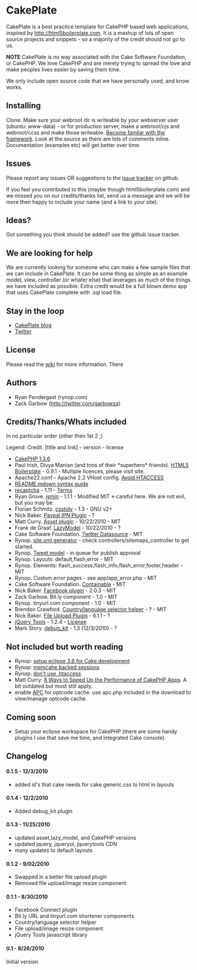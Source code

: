 # CakePlate

CakePlate is a best practice template for CakePHP based web applications, inspired by http://html5boilerplate.com.  It is a mashup of lots of open source projects and snippets - so a majority of the credit should not go to us. 

**NOTE** CakePlate is no way associated with the Cake Software Foundation, or CakePHP.  We love CakePHP and are merely trying to spread the love and make peoples lives easier by saving them time. 

We only include open source code that we have personally used, and know works.

## Installing

Clone. Make sure your webroot dir is writeable by your webserver user (ubuntu: www-data) - or for production server, make a webroot/cjs and webroot/ccss and make those writeable. [Become famliar with the framework](http://book.cakephp.org/view/875/x1-3-Collection). Look at the source as there are lots of comments inline.  Documentation (examples etc) will get better over time.

## Issues

Please report any issues OR suggestions to the [issue tracker](http://github.com/rynop/CakePlate/issues) on github.

If you feel you contributed to this (maybe though html5boilerplate.com) and we missed you on our credits/thanks list, send us a message and we will be more then happy to include your name (and a link to your site).

## Ideas?

Got something you think should be added? use the github issue tracker.

## We are looking for help

We are currently looking for someone who can make a few sample files that we can include in CakePlate.  It can be some thing as simple as an example model, view, controller (or whater else) that leverages as much of the things we have included as possible. Extra credit would be a full blown demo app that uses CakePlate complete with .sql load file.

## Stay in the loop

* [CakePlate blog](http://cakeplate.posterous.com/)
* [Twitter](https://twitter.com/dacakeplate)

## License

Please read the [wiki](http://wiki.github.com/rynop/CakePlate/) for more information. There 

## Authors

* Ryan Pendergast (rynop.com)
* Zack Garbow (http://twitter.com/garbowza)

## Credits/Thanks/Whats included
In no particular order (other then 1st 2 ;)

Legend: Credit. [title and link] - version - license

* [CakePHP 1.3.6](http://cakephp.org)
* Paul Irish, Divya Manian (and tons of their \*superhero\* friends). [HTML5 Boilerplate](http://html5boilerplate.com) - 0.9.1 - Multiple licences, please visit site.
* Apache22.conf - Apache 2.2 VHost config. [Avoid HTACCESS](http://bakery.cakephp.org/articles/rynop/2010/09/10/boost_performance_by_removing_htaccess_plus_multi-site_with_virtualdocumentroot)
* [README.mdown syntax guide](http://daringfireball.net/projects/markdown/syntax)
* [recaptcha](http://recaptcha.net/plugins/php) - 1.11 - [Terms](http://www.google.com/recaptcha/terms)
* Ryan Grove. [jsmin](http://github.com/rgrove/jsmin-php/) - 1.1.1 - Modified MIT <-careful here. We are not evil, but you may be.
* Florian Schmitz. [csstidy](http://csstidy.sourceforge.net/) - 1.3 - GNU v2+
* Nick Baker. [Paypal IPN Plugin](http://github.com/webtechnick/CakePHP-Paypal-IPN-Plugin) - ?
* Matt Curry. [Asset plugin](http://github.com/mcurry/asset) - 10/22/2010 - MIT
* Frank de Graaf. [LazyModel](http://github.com/phally/lazy_model/) - 10/22/2010 - ?
* Cake Software Foundation. [Twitter Datasource](http://book.cakephp.org/view/1077/An-Example) - MIT
* Rynop. [site.xml generator](http://rynop.com) - check controllers/sitemaps_controller to get started.
* Rynop. [Tweet model](http://bakery.cakephp.org/articles/view/twitter-model-plus-plus-for-the-twitter-datasource) - in queue for publish approval 
* Rynop. Layouts: default,flash,error - MIT
* Rynop. Elements: flash_success,flash_info,flash_error,footer,header - MIT
* Rynop. Custom error pages - see app/app_error.php - MIT
* Cake Software Foundation. [Containable](http://book.cakephp.org/view/1323/Containable) - MIT
* Nick Baker. [Facebook plugin](http://github.com/webtechnick/CakePHP-Facebook-Plugin) - 2.0.3 - MIT
* Zack Garbow. Bit.ly component - 1.0 - MIT
* Rynop. tinyurl.com component - 1.0 - MIT
* Brendon Crawford. [Country/language selector helper](http://aphexcreations.net) - ? - MIT
* Nick Baker. [File Upload Plugin](http://github.com/webtechnick/CakePHP-FileUpload-Plugin) - 6.1.1 - ?
* [jQuery Tools](http://flowplayer.org/tools/index.html) - 1.2.4 - [License](http://flowplayer.org/tools/release-notes/index.html)
* Mark Story. [debug_kit](https://github.com/cakephp/debug_kit) - 1.3 (12/3/2010) - ?

## Not included but worth reading

* Rynop: [setup eclipse 3.6 for Cake development](http://bakery.cakephp.org/articles/rynop/2010/11/11/howto_setup_eclipse_3_6_to_get_the_most_out_of_cakephp_1_3_development)
* Rynop: [memcahe backed sessions](http://bakery.cakephp.org/articles/rynop/2010/09/10/using-memcached-to-run-your-sessions)
* Rynop: [don't use .htaccess](http://bakery.cakephp.org/articles/rynop/2010/09/10/boost_performance_by_removing_htaccess_plus_multi-site_with_virtualdocumentroot)
* Matt Curry: [8 Ways to Speed Up the Performance of CakePHP Apps](http://www.pseudocoder.com/archives/2009/03/17/8-ways-to-speed-up-cakephp-apps/). A bit outdated but most still apply.
* enable [APC](http://pecl.php.net/package/APC) for optcode cache. use apc.php included in the download to view/manage optcode cache.

## Coming soon

* Setup your eclipse workspace for CakePHP (there are some handy plugins I use that save me time, and integrated Cake console).

## Changelog

#### 0.1.5 - 12/3/2010
* added id's that cake needs for cake.generic.css to html in layouts

#### 0.1.4 - 12/2/2010
* Added debug_kit plugin

#### 0.1.3 - 11/25/2010
* updated asset,lazy_model, and CakePHP versions
* updated jquery, jqueryui, jquerytools CDN
* many updates to default layouts

#### 0.1.2 - 9/02/2010
* Swapped in a better file upload plugin
* Removed file upload/image resize component

#### 0.1.1 - 8/30/2010
* Facebook Connect plugin
* Bit.ly URL and tinyurl.com shortener components
* Country/language selector helper
* File upload/image resize component
* jQuery Tools javascript library

#### 0.1 - 8/26/2010

Initial version